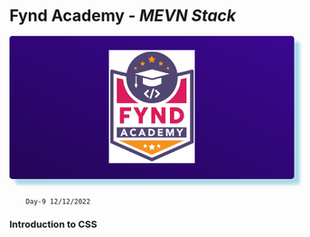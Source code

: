 # Fynd Academy - _MEVN Stack_

<center>

<div style="padding:25px 0 25px 0 ;background: linear-gradient(25deg, #000000, #5d0ce4);background-size: 400% 400%;color:#fff;border-radius:5px;box-shadow: 10px 10px 5px lightblue;">

<img style="background:transparent" src="../assets/6037ed523cde7f1958341705_logo-removebg-preview.png" height="200"/>


</div>
</center>
<br/>

        Day-9 12/12/2022

### Introduction to CSS 
